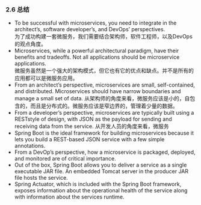 ### 2.6 总结

* To be successful with microservices, you need to integrate in the architect’s, software developer’s, and DevOps’ perspectives.  
  为了成功构建一套微服务，我们需要结合架构师，软件工程师，以及DevOps的观点角度。
* Microservices, while a powerful architectural paradigm, have their benefits and tradeoffs. Not all applications should be microservice applications.  
  微服务虽然是一个强大的架构模式，但它也有它的优点和缺点。并不是所有的应用都可以是微服务应用。
* From an architect’s perspective, microservices are small, self-contained, and distributed. Microservices should have narrow boundaries and manage a small set of data.
  从架构师的角度来看，微服务应该是小的，自包含的，而且是分布式的。微服务应该是窄边界的，管理着少量的数据。
* From a developer’s perspective, microservices are typically built using a RESTstyle of design, with JSON as the payload for sending and receiving data from the service.
  从开发人员的角度来看，微服务
* Spring Boot is the ideal framework for building microservices because it lets you build a REST-based JSON service with a few simple annotations.
* From a DevOp’s perspective, how a microservice is packaged, deployed, and monitored are of critical importance.
* Out of the box, Spring Boot allows you to deliver a service as a single executable JAR file. An embedded Tomcat server in the producer JAR file hosts the service.
* Spring Actuator, which is included with the Spring Boot framework, exposes information about the operational health of the service along with information about the services runtime.



